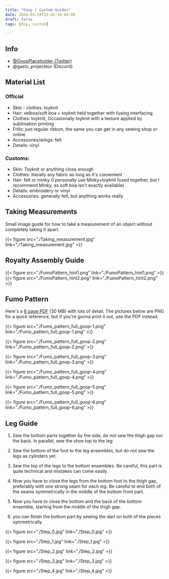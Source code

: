 ```yaml
---
title: "Goop | Custom Guides"
date: 2024-03-29T23:42:19-04:00
draft: false
tags: [diy, custom]

---
```

## Info
- [@GoopPlaceholder (Twitter)](https://twitter.com/GoopPlaceholder)
- @gasto_projecteur (Discord)

## Material List

### Official
- Skin - clothes: toyknit
- Hair: velboa/soft boa + toyknit held together with fusing interfacing
- Clothes: toyknit, Occasionally toyknit with a texture applied by sublimation printing
- Frills: just regular ribbon, the same you can get in any sewing shop or online
- Accessories/wings: felt
- Details: vinyl

### Customs:
- Skin: Toyknit or anything close enough
- Clothes: literally any fabric as long as it's convenient
- Hair: felt or minky (I personally use Minky+toyknit fused together, but I recommend  Minky, as soft boa isn't exactly available)
- Details: embroidery or vinyl
- Accessories: generally felt, but anything works really

## Taking Measurements
Small image guide for how to take a measurement of an object without completely taking it apart.

{{< figure src="./Taking_measurement.jpg" link="./Taking_measurement.jpg" >}}

## Royalty Assembly Guide

{{< figure src="./FumoPattern_hint1.png" link="./FumoPattern_hint1.png" >}}
{{< figure src="./FumoPattern_hint2.png" link="./FumoPattern_hint2.png" >}}

## Fumo Pattern

Here's a [6 page PDF](Fumo_pattern_full-1.pdf) (30 MB) with lots of detail. The pictures below are PNG for a quick reference, but if you're gonna print it out, use the PDF instead.

{{< figure src="./Fumo_pattern_full_goop-1.png" link="./Fumo_pattern_full_goop-1.png" >}}

{{< figure src="./Fumo_pattern_full_goop-2.png" link="./Fumo_pattern_full_goop-2.png" >}}

{{< figure src="./Fumo_pattern_full_goop-3.png" link="./Fumo_pattern_full_goop-3.png" >}}

{{< figure src="./Fumo_pattern_full_goop-4.png" link="./Fumo_pattern_full_goop-4.png" >}}

{{< figure src="./Fumo_pattern_full_goop-5.png" link="./Fumo_pattern_full_goop-5.png" >}}

{{< figure src="./Fumo_pattern_full_goop-6.png" link="./Fumo_pattern_full_goop-6.png" >}}

## Leg Guide

1. Sew the bottom parts together by the side, do not sew the thigh gap nor the back. In parallel, sew the shoe top to the leg

2. Sew the bottom of the foot to the leg ensembles, but do not sew the legs as cylinders yet.

3. Sew the top of the legs to the bottom ensembles. Be careful, this part is quite technical and mistakes can come easily.

4. Now you have to close the legs from the bottom foot to the thigh gap, preferably with one strong seam for each leg. Be careful to end both of the seams symmetrically in the middle of the bottom front part.

5. Now you have to close the bottom and the back of the bottom ensemble, starting from the middle of the thigh gap.

6. you can finish the bottom part by sewing the dart on both of the pieces symmetrically.

{{< figure src="./Step_0.jpg" link="./Step_0.jpg" >}}

{{< figure src="./Step_1.jpg" link="./Step_1.jpg" >}}

{{< figure src="./Step_2.jpg" link="./Step_2.jpg" >}}

{{< figure src="./Step_3.jpg" link="./Step_3.jpg" >}}

{{< figure src="./Step_4.jpg" link="./Step_4.jpg" >}}
